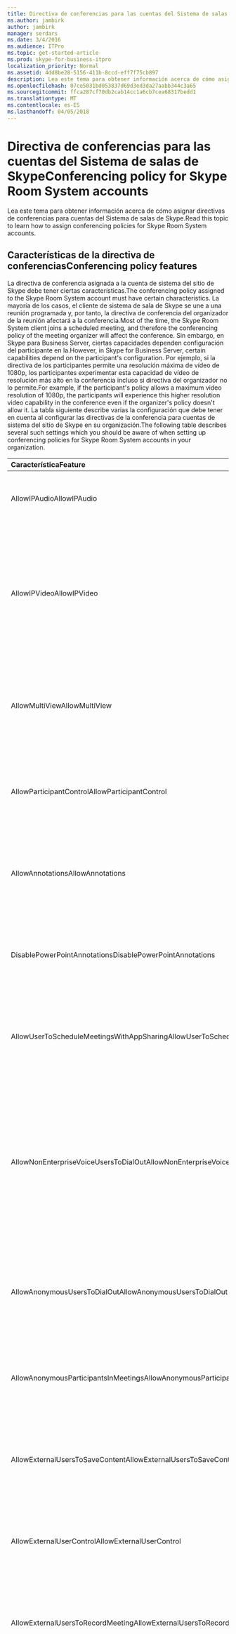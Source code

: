 ```yaml
---
title: Directiva de conferencias para las cuentas del Sistema de salas de Skype
ms.author: jambirk
author: jambirk
manager: serdars
ms.date: 3/4/2016
ms.audience: ITPro
ms.topic: get-started-article
ms.prod: skype-for-business-itpro
localization_priority: Normal
ms.assetid: 4dd8be28-5156-411b-8ccd-eff7f75cb897
description: Lea este tema para obtener información acerca de cómo asignar directivas de conferencias para cuentas del Sistema de salas de Skype.
ms.openlocfilehash: 07ce5031bd053837d69d3ed3da27aabb344c3a65
ms.sourcegitcommit: ffca287cf70db2cab14cc1a6cb7cea68317bedd1
ms.translationtype: MT
ms.contentlocale: es-ES
ms.lasthandoff: 04/05/2018
---
```

# <a name="conferencing-policy-for-skype-room-system-accounts"></a><span data-ttu-id="4f739-103">Directiva de conferencias para las cuentas del Sistema de salas de Skype</span><span class="sxs-lookup"><span data-stu-id="4f739-103">Conferencing policy for Skype Room System accounts</span></span>
 
<span data-ttu-id="4f739-104">Lea este tema para obtener información acerca de cómo asignar directivas de conferencias para cuentas del Sistema de salas de Skype.</span><span class="sxs-lookup"><span data-stu-id="4f739-104">Read this topic to learn how to assign conferencing policies for Skype Room System accounts.</span></span>
  
## <a name="conferencing-policy-features"></a><span data-ttu-id="4f739-105">Características de la directiva de conferencias</span><span class="sxs-lookup"><span data-stu-id="4f739-105">Conferencing policy features</span></span>

<span data-ttu-id="4f739-106">La directiva de conferencia asignada a la cuenta de sistema del sitio de Skype debe tener ciertas características.</span><span class="sxs-lookup"><span data-stu-id="4f739-106">The conferencing policy assigned to the Skype Room System account must have certain characteristics.</span></span> <span data-ttu-id="4f739-107">La mayoría de los casos, el cliente de sistema de sala de Skype se une a una reunión programada y, por tanto, la directiva de conferencia del organizador de la reunión afectará a la conferencia.</span><span class="sxs-lookup"><span data-stu-id="4f739-107">Most of the time, the Skype Room System client joins a scheduled meeting, and therefore the conferencing policy of the meeting organizer will affect the conference.</span></span> <span data-ttu-id="4f739-108">Sin embargo, en Skype para Business Server, ciertas capacidades dependen configuración del participante en la.</span><span class="sxs-lookup"><span data-stu-id="4f739-108">However, in Skype for Business Server, certain capabilities depend on the participant's configuration.</span></span> <span data-ttu-id="4f739-109">Por ejemplo, si la directiva de los participantes permite una resolución máxima de vídeo de 1080p, los participantes experimentar esta capacidad de vídeo de resolución más alto en la conferencia incluso si directiva del organizador no lo permite.</span><span class="sxs-lookup"><span data-stu-id="4f739-109">For example, if the participant's policy allows a maximum video resolution of 1080p, the participants will experience this higher resolution video capability in the conference even if the organizer's policy doesn't allow it.</span></span> <span data-ttu-id="4f739-110">La tabla siguiente describe varias la configuración que debe tener en cuenta al configurar las directivas de la conferencia para cuentas de sistema del sitio de Skype en su organización.</span><span class="sxs-lookup"><span data-stu-id="4f739-110">The following table describes several such settings which you should be aware of when setting up conferencing policies for Skype Room System accounts in your organization.</span></span> 
  
|<span data-ttu-id="4f739-111">Característica</span><span class="sxs-lookup"><span data-stu-id="4f739-111">Feature</span></span>  <br/> |<span data-ttu-id="4f739-112">Valor</span><span class="sxs-lookup"><span data-stu-id="4f739-112">Value</span></span>  <br/> |<span data-ttu-id="4f739-113">Comment</span><span class="sxs-lookup"><span data-stu-id="4f739-113">Comment</span></span>  <br/> |
|:-----|:-----|:-----|
|<span data-ttu-id="4f739-114">AllowIPAudio</span><span class="sxs-lookup"><span data-stu-id="4f739-114">AllowIPAudio</span></span>  <br/> |<span data-ttu-id="4f739-115">TRUE</span><span class="sxs-lookup"><span data-stu-id="4f739-115">TRUE</span></span>  <br/> |<span data-ttu-id="4f739-116">Debe ser true para el sonido del sistema de sala de Skype</span><span class="sxs-lookup"><span data-stu-id="4f739-116">Must be true for Skype Room System audio</span></span>  <br/> |
|<span data-ttu-id="4f739-117">AllowIPVideo</span><span class="sxs-lookup"><span data-stu-id="4f739-117">AllowIPVideo</span></span>  <br/> |<span data-ttu-id="4f739-118">TRUE</span><span class="sxs-lookup"><span data-stu-id="4f739-118">TRUE</span></span>  <br/> |<span data-ttu-id="4f739-119">Debe ser true para audio de sistema del sitio de Skype trabajar en sesiones de Pizarra (ad hoc) Reunirse ahora en el sistema del sitio de Skype</span><span class="sxs-lookup"><span data-stu-id="4f739-119">Must be true for Skype Room System audio to work in Meet Now (ad hoc) whiteboard sessions in Skype Room System</span></span>  <br/> |
|<span data-ttu-id="4f739-120">AllowMultiView</span><span class="sxs-lookup"><span data-stu-id="4f739-120">AllowMultiView</span></span>  <br/> |<span data-ttu-id="4f739-121">TRUE</span><span class="sxs-lookup"><span data-stu-id="4f739-121">TRUE</span></span>  <br/> |<span data-ttu-id="4f739-122">Permite sistema Skype sala representar vistas múltiples, varias secuencias de vídeo</span><span class="sxs-lookup"><span data-stu-id="4f739-122">Allows Skype Room System to render multi-view, multiple video streams</span></span>  <br/> |
|<span data-ttu-id="4f739-123">AllowParticipantControl</span><span class="sxs-lookup"><span data-stu-id="4f739-123">AllowParticipantControl</span></span>  <br/> |<span data-ttu-id="4f739-124">TRUE</span><span class="sxs-lookup"><span data-stu-id="4f739-124">TRUE</span></span>  <br/> |<span data-ttu-id="4f739-125">Afecta a Reunirse ahora sesiones de Pizarra (ad hoc) en el sistema del sitio de Skype</span><span class="sxs-lookup"><span data-stu-id="4f739-125">Affects Meet Now (ad hoc) whiteboard sessions in Skype Room System</span></span>  <br/> |
|<span data-ttu-id="4f739-126">AllowAnnotations</span><span class="sxs-lookup"><span data-stu-id="4f739-126">AllowAnnotations</span></span>  <br/> |<span data-ttu-id="4f739-127">TRUE</span><span class="sxs-lookup"><span data-stu-id="4f739-127">TRUE</span></span>  <br/> |<span data-ttu-id="4f739-128">Afecta a Reunirse ahora sesiones de Pizarra (ad hoc) en el sistema del sitio de Skype</span><span class="sxs-lookup"><span data-stu-id="4f739-128">Affects Meet Now (ad hoc) whiteboard sessions in Skype Room System</span></span>  <br/> |
|<span data-ttu-id="4f739-129">DisablePowerPointAnnotations</span><span class="sxs-lookup"><span data-stu-id="4f739-129">DisablePowerPointAnnotations</span></span>  <br/> |<span data-ttu-id="4f739-130">FALSE</span><span class="sxs-lookup"><span data-stu-id="4f739-130">FALSE</span></span>  <br/> |<span data-ttu-id="4f739-131">Afecta a Reunirse ahora sesiones de Pizarra (ad hoc) en el sistema del sitio de Skype</span><span class="sxs-lookup"><span data-stu-id="4f739-131">Affects Meet Now (ad hoc) whiteboard sessions in Skype Room System</span></span>  <br/> |
|<span data-ttu-id="4f739-132">AllowUserToScheduleMeetingsWithAppSharing</span><span class="sxs-lookup"><span data-stu-id="4f739-132">AllowUserToScheduleMeetingsWithAppSharing</span></span>  <br/> |<span data-ttu-id="4f739-133">TRUE</span><span class="sxs-lookup"><span data-stu-id="4f739-133">TRUE</span></span>  <br/> |<span data-ttu-id="4f739-134">Afecta a Reunirse ahora sesiones de Pizarra (ad hoc) en el sistema del sitio de Skype</span><span class="sxs-lookup"><span data-stu-id="4f739-134">Affects Meet Now (ad hoc) whiteboard sessions in Skype Room System</span></span>  <br/> |
|<span data-ttu-id="4f739-135">AllowNonEnterpriseVoiceUsersToDialOut</span><span class="sxs-lookup"><span data-stu-id="4f739-135">AllowNonEnterpriseVoiceUsersToDialOut</span></span>  <br/> |<span data-ttu-id="4f739-136">FALSE</span><span class="sxs-lookup"><span data-stu-id="4f739-136">FALSE</span></span>  <br/> |<span data-ttu-id="4f739-137">Depende de si la cuenta es de Telefonía IP empresarial (EV) habilitado (vea las cuentas del sistema de sala de habilitar Skype de Skype para la sección de negocios)</span><span class="sxs-lookup"><span data-stu-id="4f739-137">Depends on whether the account is Enterprise Voice (EV) enabled (see the Enabling Skype Room System Accounts for Skype for Business section)</span></span>  <br/> |
|<span data-ttu-id="4f739-138">AllowAnonymousUsersToDialOut</span><span class="sxs-lookup"><span data-stu-id="4f739-138">AllowAnonymousUsersToDialOut</span></span>  <br/> |<span data-ttu-id="4f739-139">FALSE</span><span class="sxs-lookup"><span data-stu-id="4f739-139">FALSE</span></span>  <br/> |<span data-ttu-id="4f739-140">Depende de si la cuenta está habilitada para telefonía IP empresarial (EV)</span><span class="sxs-lookup"><span data-stu-id="4f739-140">Depends on whether the account is Enterprise Voice (EV) enabled</span></span>  <br/> |
|<span data-ttu-id="4f739-141">AllowAnonymousParticipantsInMeetings</span><span class="sxs-lookup"><span data-stu-id="4f739-141">AllowAnonymousParticipantsInMeetings</span></span>  <br/> |<span data-ttu-id="4f739-142">TRUE</span><span class="sxs-lookup"><span data-stu-id="4f739-142">TRUE</span></span>  <br/> |<span data-ttu-id="4f739-143">Afecta a Reunirse ahora sesiones de Pizarra (ad hoc) en el sistema del sitio de Skype</span><span class="sxs-lookup"><span data-stu-id="4f739-143">Affects Meet Now (ad hoc) whiteboard sessions in Skype Room System</span></span>  <br/> |
|<span data-ttu-id="4f739-144">AllowExternalUsersToSaveContent</span><span class="sxs-lookup"><span data-stu-id="4f739-144">AllowExternalUsersToSaveContent</span></span>  <br/> |<span data-ttu-id="4f739-145">TRUE</span><span class="sxs-lookup"><span data-stu-id="4f739-145">TRUE</span></span>  <br/> |<span data-ttu-id="4f739-146">Afecta a Reunirse ahora sesiones de Pizarra (ad hoc) en el sistema del sitio de Skype</span><span class="sxs-lookup"><span data-stu-id="4f739-146">Affects Meet Now (ad hoc) whiteboard sessions in Skype Room System</span></span>  <br/> |
|<span data-ttu-id="4f739-147">AllowExternalUserControl</span><span class="sxs-lookup"><span data-stu-id="4f739-147">AllowExternalUserControl</span></span>  <br/> |<span data-ttu-id="4f739-148">FALSE</span><span class="sxs-lookup"><span data-stu-id="4f739-148">FALSE</span></span>  <br/> |<span data-ttu-id="4f739-149">Afecta a Reunirse ahora sesiones de Pizarra (ad hoc) en el sistema del sitio de Skype</span><span class="sxs-lookup"><span data-stu-id="4f739-149">Affects Meet Now (ad hoc) whiteboard sessions in Skype Room System</span></span>  <br/> |
|<span data-ttu-id="4f739-150">AllowExternalUsersToRecordMeeting</span><span class="sxs-lookup"><span data-stu-id="4f739-150">AllowExternalUsersToRecordMeeting</span></span>  <br/> |<span data-ttu-id="4f739-151">FALSE</span><span class="sxs-lookup"><span data-stu-id="4f739-151">FALSE</span></span>  <br/> |<span data-ttu-id="4f739-152">Afecta a Reunirse ahora sesiones de Pizarra (ad hoc) en el sistema del sitio de Skype</span><span class="sxs-lookup"><span data-stu-id="4f739-152">Affects Meet Now (ad hoc) whiteboard sessions in Skype Room System</span></span>  <br/> |
|<span data-ttu-id="4f739-153">AllowPolls</span><span class="sxs-lookup"><span data-stu-id="4f739-153">AllowPolls</span></span>  <br/> |<span data-ttu-id="4f739-154">TRUE</span><span class="sxs-lookup"><span data-stu-id="4f739-154">TRUE</span></span>  <br/> |<span data-ttu-id="4f739-155">N/A en Reunirse ahora reuniones (ad hoc), pero el sistema de sala de Skype puede responder a sondeos en la pantalla en la parte delantera de la sala</span><span class="sxs-lookup"><span data-stu-id="4f739-155">N/A in Meet Now (ad hoc) meetings, but Skype Room System can respond to polls on the screen at the front of room</span></span>  <br/> |
|<span data-ttu-id="4f739-156">AllowSharedNotes</span><span class="sxs-lookup"><span data-stu-id="4f739-156">AllowSharedNotes</span></span>  <br/> |<span data-ttu-id="4f739-157">TRUE</span><span class="sxs-lookup"><span data-stu-id="4f739-157">TRUE</span></span>  <br/> |<span data-ttu-id="4f739-158">N/A en Reunirse ahora reuniones (ad hoc), pero el sistema de sala de Skype puede responder a sondeos en la pantalla en la parte delantera de la sala</span><span class="sxs-lookup"><span data-stu-id="4f739-158">N/A in Meet Now (ad hoc) meetings, but Skype Room System can respond to polls on the screen at the front of room</span></span>  <br/> |
|<span data-ttu-id="4f739-159">EnableDialInConferencing</span><span class="sxs-lookup"><span data-stu-id="4f739-159">EnableDialInConferencing</span></span>  <br/> |<span data-ttu-id="4f739-160">TRUE</span><span class="sxs-lookup"><span data-stu-id="4f739-160">TRUE</span></span>  <br/> |<span data-ttu-id="4f739-161">Afecta a Reunirse ahora sesiones de Pizarra (ad hoc) en el sistema del sitio de Skype</span><span class="sxs-lookup"><span data-stu-id="4f739-161">Affects Meet Now (ad hoc) whiteboard sessions in Skype Room System</span></span>  <br/> |
|<span data-ttu-id="4f739-162">EnableAppDesktopSharing</span><span class="sxs-lookup"><span data-stu-id="4f739-162">EnableAppDesktopSharing</span></span>  <br/> |<span data-ttu-id="4f739-163">Escritorio</span><span class="sxs-lookup"><span data-stu-id="4f739-163">Desktop</span></span>  <br/> |<span data-ttu-id="4f739-164">Afecta a Reunirse ahora sesiones de Pizarra (ad hoc) en el sistema del sitio de Skype</span><span class="sxs-lookup"><span data-stu-id="4f739-164">Affects Meet Now (ad hoc) whiteboard sessions in Skype Room System</span></span>  <br/> |
|<span data-ttu-id="4f739-165">AllowConferenceRecording</span><span class="sxs-lookup"><span data-stu-id="4f739-165">AllowConferenceRecording</span></span>  <br/> |<span data-ttu-id="4f739-166">FALSE</span><span class="sxs-lookup"><span data-stu-id="4f739-166">FALSE</span></span>  <br/> |<span data-ttu-id="4f739-167">No disponible para el sistema del sitio de Skype.</span><span class="sxs-lookup"><span data-stu-id="4f739-167">N/A for Skype Room System.</span></span> <span data-ttu-id="4f739-168">Si es TRUE, un asistente remoto podría realizar grabaciones</span><span class="sxs-lookup"><span data-stu-id="4f739-168">If TRUE, a remote party could record</span></span>  <br/> |
|<span data-ttu-id="4f739-169">EnableP2PRecording</span><span class="sxs-lookup"><span data-stu-id="4f739-169">EnableP2PRecording</span></span>  <br/> |<span data-ttu-id="4f739-170">FALSE</span><span class="sxs-lookup"><span data-stu-id="4f739-170">FALSE</span></span>  <br/> |<span data-ttu-id="4f739-171">No disponible para el sistema del sitio de Skype.</span><span class="sxs-lookup"><span data-stu-id="4f739-171">N/A for Skype Room System.</span></span> <span data-ttu-id="4f739-172">Si es TRUE, un asistente remoto podría realizar grabaciones</span><span class="sxs-lookup"><span data-stu-id="4f739-172">If TRUE, a remote party could record</span></span>  <br/> |
|<span data-ttu-id="4f739-173">EnableFileTransfer</span><span class="sxs-lookup"><span data-stu-id="4f739-173">EnableFileTransfer</span></span>  <br/> |<span data-ttu-id="4f739-174">TRUE</span><span class="sxs-lookup"><span data-stu-id="4f739-174">TRUE</span></span>  <br/> |<span data-ttu-id="4f739-175">N/D</span><span class="sxs-lookup"><span data-stu-id="4f739-175">N/A</span></span>  <br/> |
|<span data-ttu-id="4f739-176">EnableP2PFileTransfer</span><span class="sxs-lookup"><span data-stu-id="4f739-176">EnableP2PFileTransfer</span></span>  <br/> |<span data-ttu-id="4f739-177">TRUE</span><span class="sxs-lookup"><span data-stu-id="4f739-177">TRUE</span></span>  <br/> |<span data-ttu-id="4f739-178">N/D</span><span class="sxs-lookup"><span data-stu-id="4f739-178">N/A</span></span>  <br/> |
|<span data-ttu-id="4f739-179">EnableP2PVideo</span><span class="sxs-lookup"><span data-stu-id="4f739-179">EnableP2PVideo</span></span>  <br/> |<span data-ttu-id="4f739-180">TRUE</span><span class="sxs-lookup"><span data-stu-id="4f739-180">TRUE</span></span>  <br/> |<span data-ttu-id="4f739-181">Permite que el cliente de sistema de sala de Skype participar en las sesiones de video de peer-to-peer</span><span class="sxs-lookup"><span data-stu-id="4f739-181">Enables the Skype Room System client to participate in peer-to-peer video sessions</span></span>  <br/> |
|<span data-ttu-id="4f739-182">AllowLargeMeetings</span><span class="sxs-lookup"><span data-stu-id="4f739-182">AllowLargeMeetings</span></span>  <br/> |<span data-ttu-id="4f739-183">FALSE</span><span class="sxs-lookup"><span data-stu-id="4f739-183">FALSE</span></span>  <br/> |<span data-ttu-id="4f739-184">N/D</span><span class="sxs-lookup"><span data-stu-id="4f739-184">N/A</span></span>  <br/> |
|<span data-ttu-id="4f739-185">EnableDataCollaboration</span><span class="sxs-lookup"><span data-stu-id="4f739-185">EnableDataCollaboration</span></span>  <br/> |<span data-ttu-id="4f739-186">TRUE</span><span class="sxs-lookup"><span data-stu-id="4f739-186">TRUE</span></span>  <br/> |<span data-ttu-id="4f739-187">Afecta a Reunirse ahora sesiones de Pizarra (ad hoc) en el sistema del sitio de Skype</span><span class="sxs-lookup"><span data-stu-id="4f739-187">Affects Meet Now (ad hoc) whiteboard sessions in Skype Room System</span></span>  <br/> |
|<span data-ttu-id="4f739-188">MaxVideoConferenceResolution</span><span class="sxs-lookup"><span data-stu-id="4f739-188">MaxVideoConferenceResolution</span></span>  <br/> |<span data-ttu-id="4f739-189">VGA</span><span class="sxs-lookup"><span data-stu-id="4f739-189">VGA</span></span>  <br/> |<span data-ttu-id="4f739-190">Ignorado por Skype para Business Server, sistema de sala de Skype utiliza HD1080</span><span class="sxs-lookup"><span data-stu-id="4f739-190">Ignored by Skype for Business Server, Skype Room System uses HD1080</span></span>  <br/> |
|<span data-ttu-id="4f739-191">MaxMeetingSize</span><span class="sxs-lookup"><span data-stu-id="4f739-191">MaxMeetingSize</span></span>  <br/> |<span data-ttu-id="4f739-192">250</span><span class="sxs-lookup"><span data-stu-id="4f739-192">250</span></span>  <br/> |<span data-ttu-id="4f739-193">Afecta a Reunirse ahora sesiones de Pizarra (ad hoc) en el sistema del sitio de Skype</span><span class="sxs-lookup"><span data-stu-id="4f739-193">Affects Meet Now (ad hoc) whiteboard sessions in Skype Room System</span></span>  <br/> |
|<span data-ttu-id="4f739-194">AudioBitRateKb</span><span class="sxs-lookup"><span data-stu-id="4f739-194">AudioBitRateKb</span></span>  <br/> |<span data-ttu-id="4f739-195">200</span><span class="sxs-lookup"><span data-stu-id="4f739-195">200</span></span>  <br/> |<span data-ttu-id="4f739-196">Ver Nota al final de la tabla\*</span><span class="sxs-lookup"><span data-stu-id="4f739-196">See note at the end of the table\*</span></span>  <br/> |
|<span data-ttu-id="4f739-197">VideoBitRateKb</span><span class="sxs-lookup"><span data-stu-id="4f739-197">VideoBitRateKb</span></span>  <br/> |<span data-ttu-id="4f739-198">5000</span><span class="sxs-lookup"><span data-stu-id="4f739-198">5000</span></span>  <br/> |<span data-ttu-id="4f739-199">Esta es la máxima velocidad permitida de vídeo saliente.</span><span class="sxs-lookup"><span data-stu-id="4f739-199">This is the maximum outbound video bit rate allowed.</span></span> <span data-ttu-id="4f739-200">Sistema de sala de Skype puede enviar uno 1080 de secuencia junto con pano (si se utiliza RoundTable) a esta velocidad de bits.</span><span class="sxs-lookup"><span data-stu-id="4f739-200">Skype Room System can send one 1080 stream along with pano (if RoundTable is used) at this bit rate.</span></span> <span data-ttu-id="4f739-201">\*</span><span class="sxs-lookup"><span data-stu-id="4f739-201"></span></span>  <br/> |
|<span data-ttu-id="4f739-202">AppSharingBitRateKb</span><span class="sxs-lookup"><span data-stu-id="4f739-202">AppSharingBitRateKb</span></span>  <br/> |<span data-ttu-id="4f739-203">5000</span><span class="sxs-lookup"><span data-stu-id="4f739-203">5000</span></span>  <br/> |<span data-ttu-id="4f739-204">Ver Nota al final de la tabla\*</span><span class="sxs-lookup"><span data-stu-id="4f739-204">See note at the end of the table\*</span></span>  <br/> |
|<span data-ttu-id="4f739-205">FileTransferBitRateKb</span><span class="sxs-lookup"><span data-stu-id="4f739-205">FileTransferBitRateKb</span></span>  <br/> |<span data-ttu-id="4f739-206">5000</span><span class="sxs-lookup"><span data-stu-id="4f739-206">5000</span></span>  <br/> |<span data-ttu-id="4f739-207">N/D</span><span class="sxs-lookup"><span data-stu-id="4f739-207">N/A</span></span>  <br/> |
|<span data-ttu-id="4f739-208">TotalReceiveVideoBitRateKb</span><span class="sxs-lookup"><span data-stu-id="4f739-208">TotalReceiveVideoBitRateKb</span></span>  <br/> |<span data-ttu-id="4f739-209">20000</span><span class="sxs-lookup"><span data-stu-id="4f739-209">20000</span></span>  <br/> |<span data-ttu-id="4f739-210">Le recomendamos que configure esta opción tan alta como pueda.</span><span class="sxs-lookup"><span data-stu-id="4f739-210">We recommend that you set this as high as possible.</span></span> <span data-ttu-id="4f739-211">El ancho de banda efectivo depende de las condiciones de la red en el momento de conferencias.\*</span><span class="sxs-lookup"><span data-stu-id="4f739-211">The effective bandwidth depends on network conditions at the time of conferences.\*</span></span>  <br/> |
|<span data-ttu-id="4f739-212">EnableMultiViewJoin</span><span class="sxs-lookup"><span data-stu-id="4f739-212">EnableMultiViewJoin</span></span>  <br/> |<span data-ttu-id="4f739-213">TRUE</span><span class="sxs-lookup"><span data-stu-id="4f739-213">TRUE</span></span>  <br/> |<span data-ttu-id="4f739-214">Debe ser TRUE para el sistema de sala de Skype para asegurar vistas múltiples secuencias de vídeo</span><span class="sxs-lookup"><span data-stu-id="4f739-214">Must be TRUE for Skype Room System to ensure multi-view video streams</span></span>  <br/> |
   
* <span data-ttu-id="4f739-215">Para obtener información acerca de cómo planear el ancho de banda, vea [Requisitos de ancho de banda de red para el tráfico de medios](https://technet.microsoft.com/en-us/library/jj688118%28v=ocs.15%29.aspx).</span><span class="sxs-lookup"><span data-stu-id="4f739-215">For information about bandwidth planning, see [Network Bandwidth Requirements for Media Traffic](https://technet.microsoft.com/en-us/library/jj688118%28v=ocs.15%29.aspx).</span></span>
  
> [!NOTE]
> <span data-ttu-id="4f739-216">Si el cliente de sistema de sala de Skype intenta unirse a una reunión programada organizada por un usuario que está alojado en un grupo de Lync Server 2010, directiva de conferencia del organizador de la reunión podría impedir al cliente del sistema de sala de Skype realización de colaboración.</span><span class="sxs-lookup"><span data-stu-id="4f739-216">If the Skype Room System client tries to join a scheduled meeting organized by a user who is homed on a Lync Server 2010 pool, the meeting organizer's conferencing policy could prevent the Skype Room System client from performing collaboration.</span></span> 
  
## <a name="meeting-authentication"></a><span data-ttu-id="4f739-217">Autenticación de reunión</span><span class="sxs-lookup"><span data-stu-id="4f739-217">Meeting authentication</span></span>

<span data-ttu-id="4f739-218">Sistema de sala de Skype pide a los usuarios para la autenticación cuando utilicen la reunión vínculo unirse para unirse a una reunión restringida; Por ejemplo, una reunión de la sala de reuniones se han configurado opciones de Outlook.</span><span class="sxs-lookup"><span data-stu-id="4f739-218">Skype Room System prompts users for authentication when they use the meeting join link to join a restricted meeting; for example, a meeting for which meeting lobby options have been configured in Outlook.</span></span> <span data-ttu-id="4f739-219">Esta configuración siempre está activada para las reuniones personalizadas y siempre se realizará la solicitud a los usuarios.</span><span class="sxs-lookup"><span data-stu-id="4f739-219">This setting is always on for customized meetings, and users are always prompted.</span></span> <span data-ttu-id="4f739-220">Sin embargo, en el caso de reuniones no restringidas, los usuarios pueden unirse a la reunión sin autenticación.</span><span class="sxs-lookup"><span data-stu-id="4f739-220">However, for unrestricted meetings, users can join the meeting without authentication.</span></span> 
  
<span data-ttu-id="4f739-221">El siguiente comando habilita a los administradores para requerir autenticación para todas las reuniones, incluidas las no restringidas:</span><span class="sxs-lookup"><span data-stu-id="4f739-221">The following command enables administrators to require authentication for all meetings, including unrestricted meetings:</span></span> 
  
```
Set-CsMeetingConfiguration -RequireRoomSystemsAuthorization $TRUE
```

<span data-ttu-id="4f739-222">De forma predeterminada, RequireRoomSystemsAuthorization es FALSE.</span><span class="sxs-lookup"><span data-stu-id="4f739-222">By default, RequireRoomSystemsAuthorization is FALSE.</span></span> 
  

